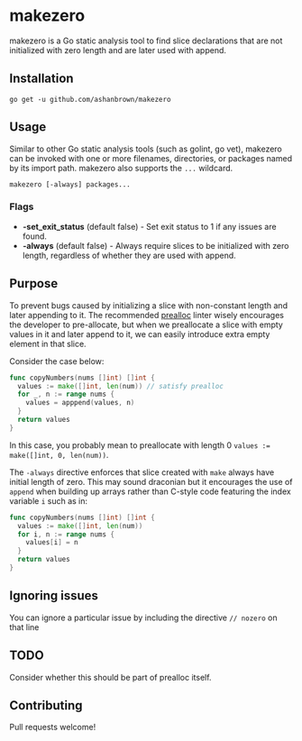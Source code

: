 # makezero

makezero is a Go static analysis tool to find slice declarations that are not initialized with zero length and are later
used with append.

## Installation

    go get -u github.com/ashanbrown/makezero

## Usage

Similar to other Go static analysis tools (such as golint, go vet), makezero can be invoked with one or more filenames, directories, or packages named by its import path. makezero also supports the `...` wildcard.

    makezero [-always] packages...

### Flags
- **-set_exit_status** (default false) - Set exit status to 1 if any issues are found.
- **-always** (default false) - Always require slices to be initialized with zero length, regardless of whether they are used with append.

## Purpose

To prevent bugs caused by initializing a slice with non-constant length and later appending to it.  The recommended
[prealloc](https://github.com/alexkohler/prealloc) linter wisely encourages the developer to pre-allocate, but when we preallocate a slice with empty values in it and later append to it, we can easily introduce extra empty element in that slice.

Consider the case below:

```Go
func copyNumbers(nums []int) []int {
  values := make([]int, len(num)) // satisfy prealloc
  for _, n := range nums {
    values = apppend(values, n)
  }
  return values 
}
```

In this case, you probably mean to preallocate with length 0 `values := make([]int, 0, len(num))`.

The `-always` directive enforces that slice created with `make` always have initial length of zero.  This may sound
draconian but it encourages the use of `append` when building up arrays rather than C-style code featuring the index
variable `i` such as in:

```Go
func copyNumbers(nums []int) []int {
  values := make([]int, len(num))
  for i, n := range nums {
    values[i] = n
  }
  return values 
}

```

## Ignoring issues

You can ignore a particular issue by including the directive `// nozero` on that line

## TODO

Consider whether this should be part of prealloc itself.

## Contributing

Pull requests welcome!
